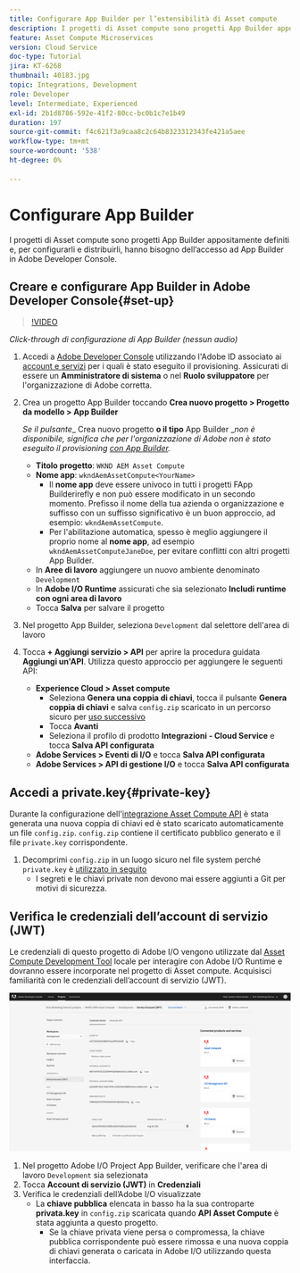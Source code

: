 ```yaml
---
title: Configurare App Builder per l’estensibilità di Asset compute
description: I progetti di Asset compute sono progetti App Builder appositamente definiti e, per configurarli e distribuirli, hanno bisogno dell’accesso ad App Builder in Adobe Developer Console.
feature: Asset Compute Microservices
version: Cloud Service
doc-type: Tutorial
jira: KT-6268
thumbnail: 40183.jpg
topic: Integrations, Development
role: Developer
level: Intermediate, Experienced
exl-id: 2b1d8786-592e-41f2-80cc-bc0b1c7e1b49
duration: 197
source-git-commit: f4c621f3a9caa8c2c64b8323312343fe421a5aee
workflow-type: tm+mt
source-wordcount: '538'
ht-degree: 0%

---
```


# Configurare App Builder

I progetti di Asset compute sono progetti App Builder appositamente definiti e, per configurarli e distribuirli, hanno bisogno dell’accesso ad App Builder in Adobe Developer Console.

## Creare e configurare App Builder in Adobe Developer Console{#set-up}

>[!VIDEO](https://video.tv.adobe.com/v/40183?quality=12&learn=on)

_Click-through di configurazione di App Builder (nessun audio)_

1. Accedi a [Adobe Developer Console](https://console.adobe.io) utilizzando l&#39;Adobe ID associato ai [account e servizi](./accounts-and-services.md) per i quali è stato eseguito il provisioning. Assicurati di essere un __Amministratore di sistema__ o nel __Ruolo sviluppatore__ per l&#39;organizzazione di Adobe corretta.
1. Crea un progetto App Builder toccando __Crea nuovo progetto > Progetto da modello > App Builder__

   _Se il pulsante__ Crea nuovo progetto __o il tipo__ App Builder __non è disponibile, significa che per l&#39;organizzazione di Adobe non è stato eseguito il provisioning [con App Builder](#request-adobe-project-app-builder)._

   + __Titolo progetto__: `WKND AEM Asset Compute`
   + __Nome app__: `wkndAemAssetCompute<YourName>`
      + Il __nome app__ deve essere univoco in tutti i progetti FApp Builderirefly e non può essere modificato in un secondo momento. Prefisso il nome della tua azienda o organizzazione e suffisso con un suffisso significativo è un buon approccio, ad esempio: `wkndAemAssetCompute`.
      + Per l&#39;abilitazione automatica, spesso è meglio aggiungere il proprio nome al __nome app__, ad esempio `wkndAemAssetComputeJaneDoe`, per evitare conflitti con altri progetti App Builder.
   + In __Aree di lavoro__ aggiungere un nuovo ambiente denominato `Development`
   + In __Adobe I/O Runtime__ assicurati che sia selezionato __Includi runtime con ogni area di lavoro__
   + Tocca __Salva__ per salvare il progetto
1. Nel progetto App Builder, seleziona `Development` dal selettore dell&#39;area di lavoro
1. Tocca __+ Aggiungi servizio > API__ per aprire la procedura guidata __Aggiungi un&#39;API__. Utilizza questo approccio per aggiungere le seguenti API:

   + __Experience Cloud > Asset compute__
      + Seleziona __Genera una coppia di chiavi__, tocca il pulsante __Genera coppia di chiavi__ e salva `config.zip` scaricato in un percorso sicuro per [uso successivo](#private-key)
      + Tocca __Avanti__
      + Seleziona il profilo di prodotto __Integrazioni - Cloud Service__ e tocca __Salva API configurata__
   + __Adobe Services > Eventi di I/O__ e tocca __Salva API configurata__
   + __Adobe Services > API di gestione I/O__ e tocca __Salva API configurata__

## Accedi a private.key{#private-key}

Durante la configurazione dell&#39;[integrazione Asset Compute API](#set-up) è stata generata una nuova coppia di chiavi ed è stato scaricato automaticamente un file `config.zip`. `config.zip` contiene il certificato pubblico generato e il file `private.key` corrispondente.

1. Decomprimi `config.zip` in un luogo sicuro nel file system perché `private.key` è [utilizzato in seguito](../develop/environment-variables.md)
   + I segreti e le chiavi private non devono mai essere aggiunti a Git per motivi di sicurezza.

## Verifica le credenziali dell’account di servizio (JWT)

Le credenziali di questo progetto di Adobe I/O vengono utilizzate dal [Asset Compute Development Tool](../develop/development-tool.md) locale per interagire con Adobe I/O Runtime e dovranno essere incorporate nel progetto di Asset compute. Acquisisci familiarità con le credenziali dell’account di servizio (JWT).

![Credenziali account servizio Adobe Developer](./assets/app-builder/service-account.png)

1. Nel progetto Adobe I/O Project App Builder, verificare che l&#39;area di lavoro `Development` sia selezionata
1. Tocca __Account di servizio (JWT)__ in __Credenziali__
1. Verifica le credenziali dell’Adobe I/O visualizzate
   + La __chiave pubblica__ elencata in basso ha la sua controparte __privata.key__ in `config.zip` scaricata quando __API Asset Compute__ è stata aggiunta a questo progetto.
      + Se la chiave privata viene persa o compromessa, la chiave pubblica corrispondente può essere rimossa e una nuova coppia di chiavi generata o caricata in Adobe I/O utilizzando questa interfaccia.
